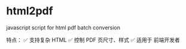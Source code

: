 # html2pdf
javascript script for html pdf batch conversion


特点： ✅ 支持复杂 HTML
✅ 控制 PDF 页尺寸、样式
✅ 适用于 前端开发者
